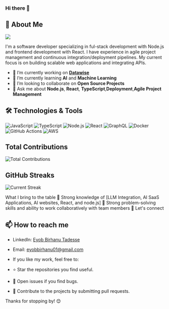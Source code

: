 ### Hi there 👋

## 🚀 About Me
<a href="https://visitcount.itsvg.in">
  <img src="https://visitcount.itsvg.in/api?id=1eyob&label=Profile%20Views&pretty=false" />
</a>

I'm a software developer specializing in ful-stack development with Node.js and frontend development with React. I have experience in agile project management and continuous integration/deployment pipelines. My current focus is on building scalable web applications and integrating APIs.

- 🔭 I’m currently working on **[Datawise](https://www.datawisesoft.com/)**
- 🌱 I’m currently learning **AI** and **Machine Learning**
- 👯 I’m looking to collaborate on **Open Source Projects**
- 💬 Ask me about **Node.js**, **React**, **TypeScript**,**Deployment**,**Agile Project Management**
<!--
**1eyob/1eyob** is a ✨ _special_ ✨ repository because its `README.md` (this file) appears on your GitHub profile.

Here are some ideas to get you started:

- 🔭 I’m currently working on ...
- 🌱 I’m currently learning ...# Hello, I am Yohanes Mulugeta 👋

- 👨‍💻 Software Engineer
- 🌐 Full-Stack Web Developer(LLM Integration Specialist)
- 📚 Lifelong Learner

## Profile

🚀 Full Stack Developer

Passionate about shaping the digital landscape, I bring over 6 years of expertise to the table. My primary focus revolves around LLM integration, ChatBot building, and the development of cutting-edge AI SaaS websites. Proficient in various LLM integration frameworks like LangChain, Vectore databases like PineconeDB, and LLM models like OpenAI and Huggingface. I am committed to crafting modern, responsive web applications that seamlessly blend innovation with user-centric design principles. Let's embark on a journey to create intelligent, engaging solutions together!

## Total Contributions

![Total Contributions](https://github-profile-summary-cards.vercel.app/api/cards/profile-details?username=1eyob&theme=github_dark)

## Most Used Languages

![Top Langs](https://github-readme-stats.vercel.app/api/top-langs/?username=1eyob&layout=compact)

## Tech Stack
## 📈 GitHub Stats

![Eyob's GitHub stats](https://github-readme-stats.vercel.app/api?username=1eyob&show_icons=true&theme=radical)

![JavaScript](https://img.shields.io/badge/Tech-Stack-blue?style=for-the-badge&logo=javascript)

[![Tech Stack](https://img.shields.io/badge/Frontend-React.js-blue?style=for-the-badge&logo=react)](https://reactjs.org/)
[![Tech Stack](https://img.shields.io/badge/Frontend-Next.js-black?style=for-the-badge&logo=next.js)](https://nextjs.org/)
[![Tech Stack](https://img.shields.io/badge/Backend-Express.js-green?style=for-the-badge&logo=express)](https://expressjs.com/)
[![Tech Stack](https://img.shields.io/badge/Backend-Node.js-green?style=for-the-badge&logo=node.js)](https://nodejs.org/)

![TypeScript](https://img.shields.io/badge/Tech-Stack-blue?style=for-the-badge&logo=typescript)

<!-- Add more badges for other technologies -->
## 🛠️ Technologies & Tools

![JavaScript](https://img.shields.io/badge/-JavaScript-black?style=flat-square&logo=javascript)
![TypeScript](https://img.shields.io/badge/-TypeScript-007ACC?style=flat-square&logo=typescript)
![Node.js](https://img.shields.io/badge/-Node.js-339933?style=flat-square&logo=node.js)
![React](https://img.shields.io/badge/-React-61DAFB?style=flat-square&logo=react)
![GraphQL](https://img.shields.io/badge/-GraphQL-E10098?style=flat-square&logo=graphql)
![Docker](https://img.shields.io/badge/-Docker-2496ED?style=flat-square&logo=docker)
![GitHub Actions](https://img.shields.io/badge/-GitHub_Actions-2088FF?style=flat-square&logo=github-actions)
![AWS](https://img.shields.io/badge/-AWS-232F3E?style=flat-square&logo=amazon-aws)

## Total Contributions

![Total Contributions](https://github-profile-summary-cards.vercel.app/api/cards/profile-details?username=1eyob&theme=github_dark)

## GitHub Streaks

![Current Streak](https://github-readme-streak-stats.herokuapp.com/?user=1eyob&currStreakLabel=4395DD&ring=4395DD&currStreakNum=4395DD&sideNums=4395DD&dates=4395DD)



What I bring to the table
🔭 Strong knowledge of [LLM Integration, AI SaaS Applications, AI websites, React, and node.js]
👯 Strong problem-solving skills and ability to work collaboratively with team members
💬 Let's connect
  
## 📫 How to reach me

- LinkedIn: [Eyob Birhanu Tadesse](https://www.linkedin.com/in/eyob-birhanu/)
- Email: [eyobbirhanu01@gmail.com](mailto:eyobbirhanu01@gmail.com)
- 
  If you like my work, feel free to:

- ⭐️ Star the repositories you find useful.
- 🐛 Open issues if you find bugs.
- 🤝 Contribute to the projects by submitting pull requests.

  
Thanks for stopping by! 😊
